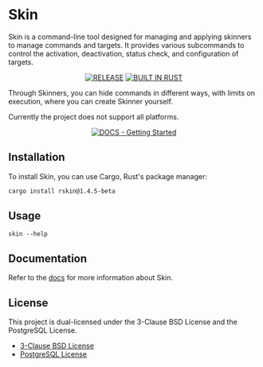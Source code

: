 # Skin

Skin is a command-line tool designed for managing and applying skinners to manage commands and targets. It provides various subcommands to control the activation, deactivation, status check, and configuration of targets.

<div align=center>

[![RELEASE](https://img.shields.io/github/v/release/naxeion/skin?style=for-the-badge&color=f3f6f4&labelColor=f3f6f4)](https://github.com/naxeion/skin/releases/latest)
[![BUILT IN RUST](https://img.shields.io/badge/BUILT_IN-RUST-%23f3f6f4.svg?style=for-the-badge&labelColor=f3f6f4)](https://www.rust-lang.org/)

</div>

Through Skinners, you can hide commands in different ways, with limits on execution, where you can create Skinner yourself.

Currently the project does not support all platforms.

<div align=center>

[![DOCS - Getting Started](https://img.shields.io/badge/docs-getting_started-f3f6f4?style=for-the-badge&labelColor=f3f6f4)](/docs/Index.md)

</div>

## Installation

To install Skin, you can use Cargo, Rust's package manager:

```bash
cargo install rskin@1.4.5-beta
```

## Usage
```
skin --help
```

## Documentation

Refer to the [docs](docs/Index.md) for more information about Skin.

## License

This project is dual-licensed under the 3-Clause BSD License and the PostgreSQL License.
- [3-Clause BSD License](./LICENSE-BSD)
- [PostgreSQL License](./LICENSE-PostgreSQL)
